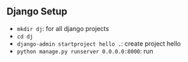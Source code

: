 ## Django Setup

- `mkdir dj`: for all django projects
- `cd dj`
- `django-admin startproject hello .`: create project hello
- `python manage.py runserver 0.0.0.0:8000`: run